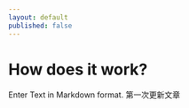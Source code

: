 ```yaml
---
layout: default
published: false
---
```


# How does it work?

Enter Text in Markdown format.
第一次更新文章